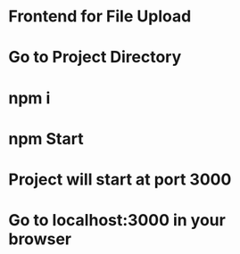 # Frontend for File Upload

# Go to Project Directory
# npm i
# npm Start
# Project will start at port 3000
# Go to localhost:3000 in your browser
